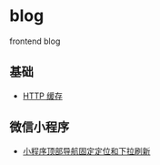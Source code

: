 # blog
frontend blog

## 基础
- [HTTP 缓存](https://github.com/ongw20/blog/issues/1)

## 微信小程序
- [小程序顶部导航固定定位和下拉刷新](https://github.com/ongw20/blog/issues/2)
